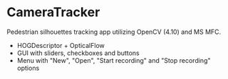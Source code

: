 # CameraTracker
Pedestrian silhouettes tracking app utilizing OpenCV (4.10) and MS MFC.

* HOGDescriptor + OpticalFlow
* GUI with sliders, checkboxes and buttons
* Menu with "New", "Open", "Start recording" and "Stop recording" options
